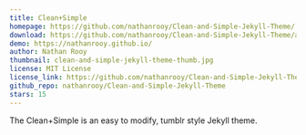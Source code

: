 ```yaml
---
title: Clean+Simple
homepage: https://github.com/nathanrooy/Clean-and-Simple-Jekyll-Theme/
download: https://github.com/nathanrooy/Clean-and-Simple-Jekyll-Theme/archive/master.zip
demo: https://nathanrooy.github.io/
author: Nathan Rooy
thumbnail: clean-and-simple-jekyll-theme-thumb.jpg
license: MIT License
license_link: https://github.com/nathanrooy/Clean-and-Simple-Jekyll-Theme/blob/master/LICENSE
github_repo: nathanrooy/Clean-and-Simple-Jekyll-Theme
stars: 15
---
```

The Clean+Simple is an easy to modify, tumblr style Jekyll theme.


